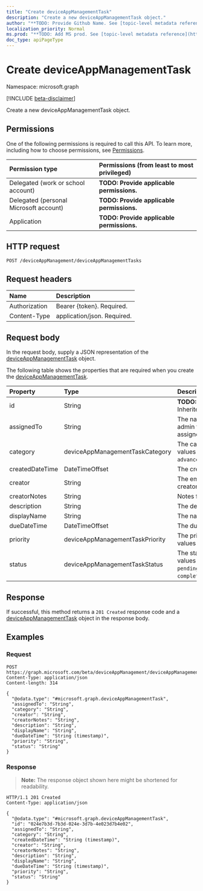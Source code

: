 ```yaml
---
title: "Create deviceAppManagementTask"
description: "Create a new deviceAppManagementTask object."
author: "**TODO: Provide Github Name. See [topic-level metadata reference](https://msgo.azurewebsites.net/add/document/guidelines/metadata.html#topic-level-metadata)**"
localization_priority: Normal
ms.prod: "**TODO: Add MS prod. See [topic-level metadata reference](https://msgo.azurewebsites.net/add/document/guidelines/metadata.html#topic-level-metadata)**"
doc_type: apiPageType
---
```


# Create deviceAppManagementTask
Namespace: microsoft.graph

[!INCLUDE [beta-disclaimer](../../includes/beta-disclaimer.md)]

Create a new deviceAppManagementTask object.

## Permissions
One of the following permissions is required to call this API. To learn more, including how to choose permissions, see [Permissions](/graph/permissions-reference).

|Permission type|Permissions (from least to most privileged)|
|:---|:---|
|Delegated (work or school account)|**TODO: Provide applicable permissions.**|
|Delegated (personal Microsoft account)|**TODO: Provide applicable permissions.**|
|Application|**TODO: Provide applicable permissions.**|

## HTTP request

<!-- {
  "blockType": "ignored"
}
-->
``` http
POST /deviceAppManagement/deviceAppManagementTasks
```

## Request headers
|Name|Description|
|:---|:---|
|Authorization|Bearer {token}. Required.|
|Content-Type|application/json. Required.|

## Request body
In the request body, supply a JSON representation of the [deviceAppManagementTask](../resources/deviceappmanagementtask.md) object.

The following table shows the properties that are required when you create the [deviceAppManagementTask](../resources/deviceappmanagementtask.md).

|Property|Type|Description|
|:---|:---|:---|
|id|String|**TODO: Add Description** Inherited from [entity](../resources/entity.md)|
|assignedTo|String|The name or email of the admin this task is assigned to.|
|category|deviceAppManagementTaskCategory|The category. Possible values are: `unknown`, `advancedThreatProtection`.|
|createdDateTime|DateTimeOffset|The created date.|
|creator|String|The email address of the creator.|
|creatorNotes|String|Notes from the creator.|
|description|String|The description.|
|displayName|String|The name.|
|dueDateTime|DateTimeOffset|The due date.|
|priority|deviceAppManagementTaskPriority|The priority. Possible values are: `none`, `high`, `low`.|
|status|deviceAppManagementTaskStatus|The status. Possible values are: `unknown`, `pending`, `active`, `completed`, `rejected`.|



## Response

If successful, this method returns a `201 Created` response code and a [deviceAppManagementTask](../resources/deviceappmanagementtask.md) object in the response body.

## Examples

### Request
<!-- {
  "blockType": "request",
  "name": "create_deviceappmanagementtask_from_"
}
-->
``` http
POST https://graph.microsoft.com/beta/deviceAppManagement/deviceAppManagementTasks
Content-Type: application/json
Content-length: 314

{
  "@odata.type": "#microsoft.graph.deviceAppManagementTask",
  "assignedTo": "String",
  "category": "String",
  "creator": "String",
  "creatorNotes": "String",
  "description": "String",
  "displayName": "String",
  "dueDateTime": "String (timestamp)",
  "priority": "String",
  "status": "String"
}
```


### Response
>**Note:** The response object shown here might be shortened for readability.
<!-- {
  "blockType": "response",
  "truncated": true,
  "@odata.type": "microsoft.graph.deviceAppManagementTask"
}
-->
``` http
HTTP/1.1 201 Created
Content-Type: application/json

{
  "@odata.type": "#microsoft.graph.deviceAppManagementTask",
  "id": "024e7b3d-7b3d-024e-3d7b-4e023d7b4e02",
  "assignedTo": "String",
  "category": "String",
  "createdDateTime": "String (timestamp)",
  "creator": "String",
  "creatorNotes": "String",
  "description": "String",
  "displayName": "String",
  "dueDateTime": "String (timestamp)",
  "priority": "String",
  "status": "String"
}
```

